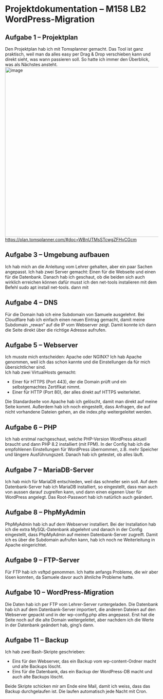 
# Projektdokumentation – M158 LB2 WordPress-Migration


## Aufgabe 1 – Projektplan

Den Projektplan hab ich mit Tomsplanner gemacht. Das Tool ist ganz praktisch, weil man da alles easy per Drag & Drop verschieben kann und direkt sieht, was wann passieren soll. So hatte ich immer den Überblick, was als Nächstes ansteht.
<img width="1584" height="558" alt="image" src="https://github.com/user-attachments/assets/fe9c994b-8afa-4ea7-8b96-d6b0050f35cf" />
https://plan.tomsplanner.com/#doc=WBnUTMsSTcwgZFHvCGcm

## Aufgabe 3 – Umgebung aufbauen

Ich hab mich an die Anleitung vom Lehrer gehalten, aber ein paar Sachen angepasst. Ich hab zwei Server gemacht: Einen für die Webseite und einen für die Datenbank. Danach hab ich geschaut, ob die beiden sich auch wirklich erreichen können dafür musst ich den net-tools instalieren mit dem Befehl sudo apt install net-tools. dann mit 

## Aufgabe 4 – DNS

Für die Domain hab ich eine Subdomain von Samuele ausgelehnt. Bei Cloudflare hab ich einfach einen neuen Eintrag gemacht, damit meine Subdomain „rewan“ auf die IP vom Webserver zeigt. Damit konnte ich dann die Seite direkt über die richtige Adresse aufrufen.

## Aufgabe 5 – Webserver

Ich musste mich entscheiden: Apache oder NGINX? Ich hab Apache genommen, weil ich das schon kannte und die Einstellungen da für mich übersichtlicher sind.  
Ich hab zwei VirtualHosts gemacht:  
- Einer für HTTPS (Port 443), der die Domain prüft und ein selbstgemachtes Zertifikat nimmt.  
- Einer für HTTP (Port 80), der alles direkt auf HTTPS weiterleitet.

Die Standardseite von Apache hab ich gelöscht, damit man direkt auf meine Seite kommt. Außerdem hab ich noch eingestellt, dass Anfragen, die auf nicht vorhandene Dateien gehen, an die index.php weitergeleitet werden.

## Aufgabe 6 – PHP

Ich hab erstmal nachgeschaut, welche PHP-Version WordPress aktuell braucht und dann PHP 8.2 installiert (mit FPM). In der Config hab ich die empfohlenen Einstellungen für WordPress übernommen, z.B. mehr Speicher und längere Ausführungszeit. Danach hab ich getestet, ob alles läuft.

## Aufgabe 7 – MariaDB-Server

Ich hab mich für MariaDB entschieden, weil das schneller sein soll. Auf dem Datenbank-Server hab ich MariaDB installiert, so eingestellt, dass man auch von aussen darauf zugreifen kann, und dann einen eigenen User für WordPress angelegt. Das Root-Passwort hab ich natürlich auch geändert.

## Aufgabe 8 – PhpMyAdmin

PhpMyAdmin hab ich auf dem Webserver installiert. Bei der Installation hab ich die extra MySQL-Datenbank abgelehnt und danach in der Config eingestellt, dass PhpMyAdmin auf meinen Datenbank-Server zugreift. Damit ich es über die Subdomain aufrufen kann, hab ich noch ne Weiterleitung in Apache eingerichtet.

## Aufgabe 9 – FTP-Server

Für FTP hab ich vsftpd genommen. Ich hatte anfangs Probleme, die wir aber lösen konnten, da Samuele davor auch ähnliche Probleme hatte.

## Aufgabe 10 – WordPress-Migration

Die Daten hab ich per FTP vom Lehrer-Server runtergeladen. Die Datenbank hab ich auf dem Datenbank-Server importiert, die anderen Dateien auf den Webserver gepackt und in der wp-config.php alles angepasst. Erst hat die Seite noch auf die alte Domain weitergeleitet, aber nachdem ich die Werte in der Datenbank geändert hab, ging’s dann.

## Aufgabe 11 – Backup

Ich hab zwei Bash-Skripte geschrieben:  
- Eins für den Webserver, das ein Backup vom wp-content-Ordner macht und alte Backups löscht.  
- Eins für die Datenbank, das ein Backup der WordPress-DB macht und auch alte Backups löscht.

Beide Skripte schicken mir am Ende eine Mail, damit ich weiss, dass das Backup durchgelaufen ist. Die laufen automatisch jede Nacht mit Cron.


